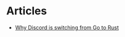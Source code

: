 # Articles

- [Why Discord is switching from Go to Rust](https://blog.discord.com/why-discord-is-switching-from-go-to-rust-a190bbca2b1f)